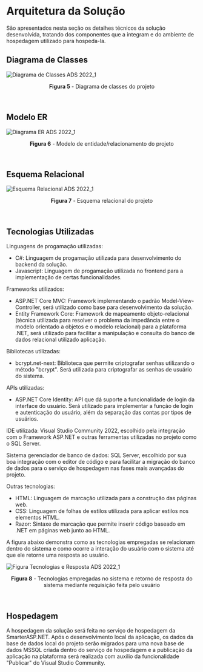 # Arquitetura da Solução

São apresentados nesta seção os detalhes técnicos da solução desenvolvida, tratando dos componentes que a integram e do ambiente de hospedagem utilizado para hospeda-la.

## Diagrama de Classes

![Diagrama de Classes ADS 2022_1](https://user-images.githubusercontent.com/74699119/161865589-53b327e9-0841-4502-8cf6-d43cf2b1a392.png)
<p align="center"><b>Figura 5</b> - Diagrama de classes do projeto</p>
<br>


## Modelo ER

![Diagrama ER ADS 2022_1](https://user-images.githubusercontent.com/74699119/162635473-51679df0-6ec5-401a-9022-0262ee26aa39.png)
<p align="center"><b>Figura 6</b> - Modelo de entidade/relacionamento do projeto</p>
<br>

## Esquema Relacional

![Esquema Relacional ADS 2022_1](https://user-images.githubusercontent.com/74699119/161871528-dd3a133a-2ded-4955-ada7-43c69ddfb13e.png)
<p align="center"><b>Figura 7</b> - Esquema relacional do projeto</p>
<br>

## Tecnologias Utilizadas

Linguagens de progamação utilizadas:
- C#: Linguagem de progamação utilizada para desenvolvimento do backend da solução.
- Javascript: Linguagem de progamação utilizada no frontend para a implementação de certas funcionalidades.

Frameworks utilizados:
- ASP.NET Core MVC: Framework implementando o padrão Model-View-Controller, será utilizado como base para desenvolvimento da solução.
- Entity Framework Core: Framework de mapeamento objeto-relacional (técnica utilizada para resolver o problema da impedância entre o modelo orientado a objetos e o modelo relacional) para a plataforma .NET, será utilizado para facilitar a manipulação e consulta do banco de dados relacional utilizado aplicação.

Bibliotecas utilizadas:
- bcrypt.net-next: Biblioteca que permite criptografar senhas utilizando o método "bcrypt". Será utilizada para criptografar as senhas de usuário do sistema.

APIs utilizadas:
- ASP.NET Core Identity: API que dá suporte a funcionalidade de login da interface do usuário. Será utilizado para implementar a função de login e autenticação do usuário, além da separação das contas por tipos de usuários.

IDE utilizada: Visual Studio Community 2022, escolhido pela integração com o Framework ASP.NET e outras ferramentas utilizadas no projeto como o SQL Server.

Sistema gerenciador de banco de dados: SQL Server, escolhido por sua boa integração com o editor de código e para facilitar a migração do banco de dados para o serviço de hospedagem nas fases mais avançadas do projeto.

Outras tecnologias:
- HTML: Linguagem de marcação utilizada para a construção das páginas web.
- CSS: Linguagem de folhas de estilos utilizada para aplicar estilos nos elementos HTML.
- Razor: Sintaxe de marcação que permite inserir código baseado em .NET em páginas web junto ao HTML.

A figura abaixo demonstra como as tecnologias empregadas se relacionam dentro do sistema e como ocorre a interação do usuário com o sistema até que ele retorne uma resposta ao usuário.

![Figura Tecnologias e Resposta ADS 2022_1](https://user-images.githubusercontent.com/74699119/162551814-41649e37-208d-4efc-a24b-4fbc8d2e1cce.png)
<p align="center"><b>Figura 8</b> - Tecnologias empregadas no sistema e retorno de resposta do sistema mediante requisição feita pelo usuário</p>
<br>

## Hospedagem

A hospedagem da solução será feita no serviço de hospedagem da SmarterASP.NET. Após o desenvolvimento local da aplicação, os dados da base de dados local do projeto serão migrados para uma nova base de dados MSSQL criada dentro do serviço de hospedagem e a publicação da aplicação na plataforma será realizada com auxílio da funcionalidade "Publicar" do Visual Studio Community.
